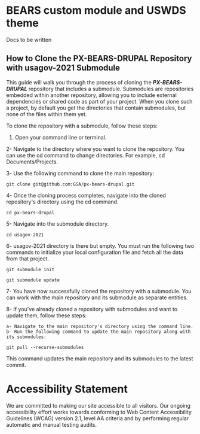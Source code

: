 # BEARS custom module and USWDS theme

Docs to be written

## How to Clone the PX-BEARS-DRUPAL Repository with usagov-2021 Submodule
This guide will walk you through the process of cloning the ***PX-BEARS-DRUPAL*** repository that includes a submodule. Submodules are repositories embedded within another repository, allowing you to include external dependencies or shared code as part of your project. When you clone such a project, by default you get the directories that contain submodules, but none of the files within them yet.

To clone the repository with a submodule, follow these steps:

1. Open your command line or terminal.

2- Navigate to the directory where you want to clone the repository. You can use the cd command to change directories. For example, cd Documents/Projects.

3- Use the following command to clone the main repository:

```git clone git@github.com:GSA/px-bears-drupal.git```

4- Once the cloning process completes, navigate into the cloned repository's directory using the cd command.

```cd px-bears-drupal```

5- Navigate into the submodule directory.

```cd usagov-2021```


6- usagov-2021 directory is there but empty. You must run the following two commands to initialize your local configuration file and fetch all the data from that project.

```git submodule init```

```git submodule update```

7- You have now successfully cloned the repository with a submodule. You can work with the main repository and its submodule as separate entities.

8- If you've already cloned a repository with submodules and want to update them, follow these steps:

    a- Navigate to the main repository's directory using the command line.
    b- Run the following command to update the main repository along with its submodules: 
```git pull --recurse-submodules```

This command updates the main repository and its submodules to the latest commit.

# Accessibility Statement

We are committed to making our site accessible to all visitors. Our ongoing accessibility effort works towards conforming to Web Content Accessibility Guidelines (WCAG) version 2.1, level AA criteria and by performing regular automatic and manual testing audits.
